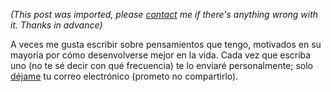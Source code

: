 *(This post was imported, please [contact](/?i=contact) me if there's anything wrong with it. Thanks in advance)*

A veces me gusta escribir sobre pensamientos que tengo, motivados en su mayoría por cómo desenvolverse mejor en la vida. Cada vez que escriba uno (no te sé decir con qué frecuencia) te lo enviaré personalmente; solo [déjame](/?i=contact) tu correo electrónico (prometo no compartirlo).
